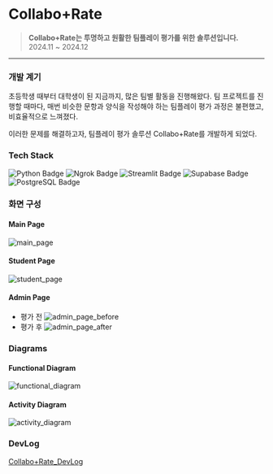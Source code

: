 # Collabo+Rate
> __Collabo+Rate는 투명하고 원활한 팀플레이 평가를 위한 솔루션입니다.__
> 2024.11 ~ 2024.12
- - -
### 개발 계기
초등학생 때부터 대학생이 된 지금까지, 많은 팀별 활동을 진행해왔다. 팀 프로젝트를 진행할 때마다, 매번 비슷한 문항과 양식을 작성해야 하는 팀플레이 평가 과정은 불편했고, 비효율적으로 느껴졌다. 

이러한 문제를 해결하고자, 팀플레이 평가 솔루션 Collabo+Rate를 개발하게 되었다.

### Tech Stack
<div>
<img src="https://a11ybadges.com/badge?logo=python" alt="Python Badge">
<img src="https://a11ybadges.com/badge?logo=ngrok" alt="Ngrok Badge">
<img src="https://a11ybadges.com/badge?logo=streamlit" alt="Streamlit Badge">
<img src="https://a11ybadges.com/badge?logo=supabase" alt="Supabase Badge">
<img src="https://a11ybadges.com/badge?logo=postgresql" alt="PostgreSQL Badge">
</div>

### 화면 구성
#### Main Page
![main_page](docs/images/main_page.png)
#### Student Page
![student_page](docs/images/student_page.png)
#### Admin Page
- 평가 전
![admin_page_before](docs/images/admin_page.png)
- 평가 후
![admin_page_after](docs/images/admin_page_after.png)

### Diagrams
#### Functional Diagram
![functional_diagram](docs/images/functional_diagram.png)
#### Activity Diagram
![activity_diagram](docs/images/activity_diagram.png)
### DevLog
[Collabo+Rate_DevLog](docs/dev_log.md)
